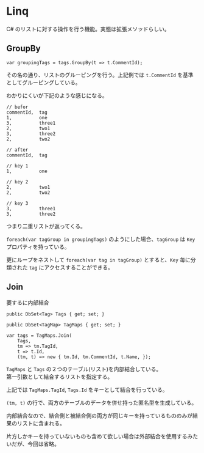 # Linq

C# のリストに対する操作を行う機能。実態は拡張メソッドらしい。

## GroupBy

    var groupingTags = tags.GroupBy(t => t.CommentId);

その名の通り、リストのグルーピングを行う。上記例では `t.CommentId` を基準としてグルーピングしている。  

わかりにくいが下記のような感じになる。

    // befor
    commentId,  tag 
    1,          one
    3,          three1
    2,          two1
    3,          three2
    2,          two2

    // after
    commentId,  tag 

    // key 1
    1,          one

    // key 2
    2,          two1
    2,          two2

    // key 3
    3,          three1
    3,          three2

つまり二重リストが返ってくる。

`foreach(var tagGroup in groupingTags)` のようにした場合、`tagGroup` は `Key` プロパティを持っている。

更にループをネストして `foreach(var tag in tagGroup)` とすると、`Key` 毎に分類された `tag` にアクセスすることができる。

## Join

要するに内部結合

    public DbSet<Tag> Tags { get; set; }

    public DbSet<TagMap> TagMaps { get; set; }

    var tags = TagMaps.Join(
        Tags,
        tm => tm.TagId,
        t => t.Id,
        (tm, t) => new { tm.Id, tm.CommentId, t.Name, });

`TagMaps` と `Tags` の２つのテーブル(リスト)を内部結合している。  
第一引数として結合するリストを指定する。

上記では `TagMaps.TagId`, `Tags.Id` をキーとして結合を行っている。

`(tm, t)` の行で、両方のテーブルのデータを併せ持った匿名型を生成している。

内部結合なので、結合側と被結合側の両方が同じキーを持っているもののみが結果のリストに含まれる。

片方しかキーを持っていないものも含めて欲しい場合は外部結合を使用するみたいだが、今回は省略。
